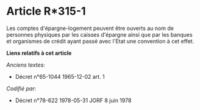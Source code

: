 # Article R*315-1

Les comptes d'épargne-logement peuvent être ouverts au nom de personnes physiques par les caisses d'épargne ainsi que par les
banques et organismes de crédit ayant passé avec l'Etat une convention à cet effet.

**Liens relatifs à cet article**

_Anciens textes_:

  - Décret n°65-1044 1965-12-02 art. 1

_Codifié par_:

  - Décret n°78-622 1978-05-31 JORF 8 juin 1978

